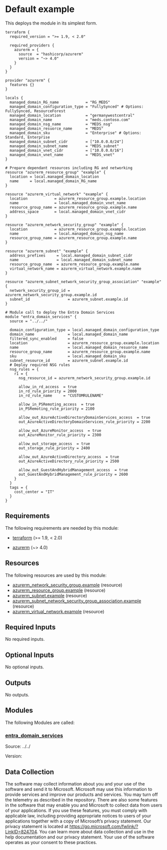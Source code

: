 <!-- BEGIN_TF_DOCS -->
<!-- Code generated by terraform-docs. DO NOT EDIT. -->
# Default example

This deploys the module in its simplest form.

```hcl
terraform {
  required_version = ">= 1.9, < 2.0"

  required_providers {
    azurerm = {
      source  = "hashicorp/azurerm"
      version = "~> 4.0"
    }
  }
}

provider "azurerm" {
  features {}
}

locals {
  managed_domain_RG_name            = "RG_MEDS"
  managed_domain_configuration_type = "FullySynced" # Options: FullySynced, ResourceForest
  managed_domain_location           = "germanywestcentral"
  managed_domain_name               = "meds.contoso.com"
  managed_domain_nsg_name           = "MEDS_nsg"
  managed_domain_resuorce_name      = "MEDS"
  managed_domain_sku                = "Enterprise" # Options: Standard, Enterprise
  managed_domain_subnet_cidr        = ["10.0.0.0/24"]
  managed_domain_subnet_name        = "MEDS_subnet"
  managed_domain_vnet_cidr          = ["10.0.0.0/16"]
  managed_domain_vnet_name          = "MEDS_vnet"
}

# Prepare dependant resources including RG and networking
resource "azurerm_resource_group" "example" {
  location = local.managed_domain_location
  name     = local.managed_domain_RG_name
}

resource "azurerm_virtual_network" "example" {
  location            = azurerm_resource_group.example.location
  name                = local.managed_domain_vnet_name
  resource_group_name = azurerm_resource_group.example.name
  address_space       = local.managed_domain_vnet_cidr
}

resource "azurerm_network_security_group" "example" {
  location            = azurerm_resource_group.example.location
  name                = local.managed_domain_nsg_name
  resource_group_name = azurerm_resource_group.example.name
}

resource "azurerm_subnet" "example" {
  address_prefixes     = local.managed_domain_subnet_cidr
  name                 = local.managed_domain_subnet_name
  resource_group_name  = azurerm_resource_group.example.name
  virtual_network_name = azurerm_virtual_network.example.name
}

resource "azurerm_subnet_network_security_group_association" "example" {
  network_security_group_id = azurerm_network_security_group.example.id
  subnet_id                 = azurerm_subnet.example.id
}

# Module call to deploy the Entra Domain Services
module "entra_domain_services" {
  source = "../../"

  domain_configuration_type = local.managed_domain_configuration_type
  domain_name               = local.managed_domain_name
  filtered_sync_enabled     = false
  location                  = azurerm_resource_group.example.location
  name                      = local.managed_domain_resuorce_name
  resource_group_name       = azurerm_resource_group.example.name
  sku                       = local.managed_domain_sku
  subnet_resource_id        = azurerm_subnet.example.id
  # Deploy required NSG rules
  nsg_rules = {
    r1 = {
      nsg_resource_id = azurerm_network_security_group.example.id

      allow_in_rd_access  = true
      in_rd_rule_priority = 2000
      in_rd_rule_name     = "CUSTOMRULENAME"

      allow_in_PSRemoting_access  = true
      in_PSRemoting_rule_priority = 2100

      allow_out_AzureActiveDirectoryDomainServices_access  = true
      out_AzureActiveDirectoryDomainServices_rule_priority = 2200

      allow_out_AzureMonitor_access  = true
      out_AzureMonitor_rule_priority = 2300

      allow_out_storage_access  = true
      out_storage_rule_priority = 2400

      allow_out_AzureActiveDirectory_access  = true
      out_AzureActiveDirectory_rule_priority = 2500

      allow_out_GuestAndHybridManagement_access  = true
      out_GuestAndHybridManagement_rule_priority = 2600
    }
  }
  tags = {
    cost_center = "IT"
  }
}
```

<!-- markdownlint-disable MD033 -->
## Requirements

The following requirements are needed by this module:

- <a name="requirement_terraform"></a> [terraform](#requirement\_terraform) (>= 1.9, < 2.0)

- <a name="requirement_azurerm"></a> [azurerm](#requirement\_azurerm) (~> 4.0)

## Resources

The following resources are used by this module:

- [azurerm_network_security_group.example](https://registry.terraform.io/providers/hashicorp/azurerm/latest/docs/resources/network_security_group) (resource)
- [azurerm_resource_group.example](https://registry.terraform.io/providers/hashicorp/azurerm/latest/docs/resources/resource_group) (resource)
- [azurerm_subnet.example](https://registry.terraform.io/providers/hashicorp/azurerm/latest/docs/resources/subnet) (resource)
- [azurerm_subnet_network_security_group_association.example](https://registry.terraform.io/providers/hashicorp/azurerm/latest/docs/resources/subnet_network_security_group_association) (resource)
- [azurerm_virtual_network.example](https://registry.terraform.io/providers/hashicorp/azurerm/latest/docs/resources/virtual_network) (resource)

<!-- markdownlint-disable MD013 -->
## Required Inputs

No required inputs.

## Optional Inputs

No optional inputs.

## Outputs

No outputs.

## Modules

The following Modules are called:

### <a name="module_entra_domain_services"></a> [entra\_domain\_services](#module\_entra\_domain\_services)

Source: ../../

Version:

<!-- markdownlint-disable-next-line MD041 -->
## Data Collection

The software may collect information about you and your use of the software and send it to Microsoft. Microsoft may use this information to provide services and improve our products and services. You may turn off the telemetry as described in the repository. There are also some features in the software that may enable you and Microsoft to collect data from users of your applications. If you use these features, you must comply with applicable law, including providing appropriate notices to users of your applications together with a copy of Microsoft’s privacy statement. Our privacy statement is located at <https://go.microsoft.com/fwlink/?LinkID=824704>. You can learn more about data collection and use in the help documentation and our privacy statement. Your use of the software operates as your consent to these practices.
<!-- END_TF_DOCS -->